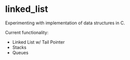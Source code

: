 # linked_list
Experimenting with implementation of data structures in C.

Current functionality:
  - Linked List w/ Tail Pointer
  - Stacks
  - Queues
